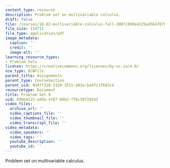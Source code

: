 ```yaml
---
content_type: resource
description: Problem set on multivariable calculus.
draft: false
file: /courses/18-02-multivariable-calculus-fall-2007/898e4125ad5b478789b2ff6c5072b543_ps9.pdf
file_size: 114711
file_type: application/pdf
image_metadata:
  caption: ''
  credit: ''
  image-alt: ''
learning_resource_types:
- Problem Sets
license: https://creativecommons.org/licenses/by-nc-sa/4.0/
ocw_type: OCWFile
parent_title: Assignments
parent_type: CourseSection
parent_uid: 944ff310-31b9-3511-e03a-be4fc3f603c4
resourcetype: Document
title: Problem Set 9
uid: 898e4125-ad5b-4787-89b2-ff6c5072b543
video_files:
  archive_url: ''
  video_captions_file: ''
  video_thumbnail_file: ''
  video_transcript_file: ''
video_metadata:
  video_speakers: ''
  video_tags: ''
  youtube_description: ''
  youtube_id: ''
---
```

Problem set on multivariable calculus.